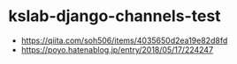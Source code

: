 # kslab-django-channels-test

- https://qiita.com/soh506/items/4035650d2ea19e82d8fd  
- https://poyo.hatenablog.jp/entry/2018/05/17/224247  

